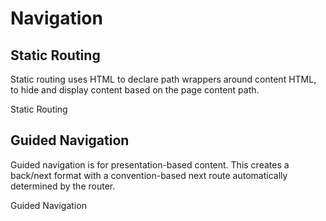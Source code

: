 # Navigation

## Static Routing

Static routing uses HTML to declare path wrappers around content HTML, to hide and display content based on the page content path.

<ion-item>
  <ion-icon slot="start" name="map"></ion-icon>
  <x-link href="/navigation/static">
    Static Routing
  </x-link>
</ion-item>

## Guided Navigation

Guided navigation is for presentation-based content. This creates a back/next format with a convention-based next route automatically determined by the router. 

<ion-item>
  <ion-icon slot="start" name="navigate-circle"></ion-icon>
  <x-link href="/navigation/guided">
    Guided Navigation
  </x-link>
</ion-item>